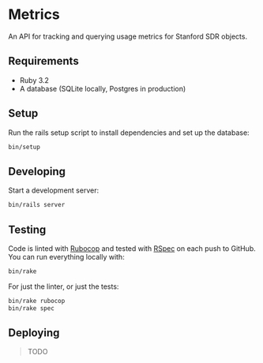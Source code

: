 # Metrics

An API for tracking and querying usage metrics for Stanford SDR objects.

## Requirements

- Ruby 3.2
- A database (SQLite locally, Postgres in production)

## Setup

Run the rails setup script to install dependencies and set up the database:

```bash
bin/setup
```

## Developing

Start a development server:

```bash
bin/rails server
```

## Testing

Code is linted with [Rubocop](https://rubocop.org/) and tested with [RSpec](https://rspec.info/) on each push to GitHub. You can run everything locally with:

```bash
bin/rake
```

For just the linter, or just the tests:

```bash
bin/rake rubocop
bin/rake spec
```

## Deploying

> TODO
